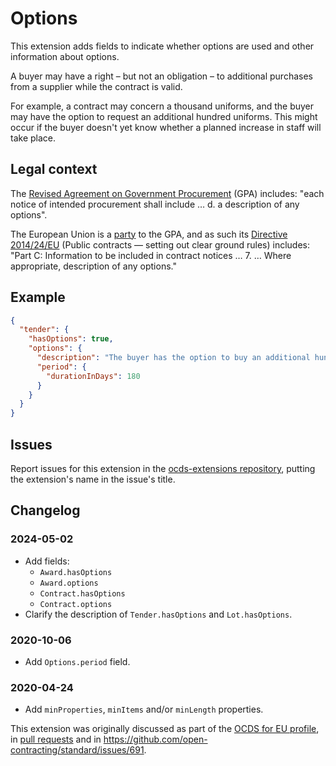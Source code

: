 # Options

This extension adds fields to indicate whether options are used and other information about options.

A buyer may have a right – but not an obligation – to additional purchases from a supplier while the contract is valid.

For example, a contract may concern a thousand uniforms, and the buyer may have the option to request an additional hundred uniforms. This might occur if the buyer doesn't yet know whether a planned increase in staff will take place.

## Legal context

The [Revised Agreement on Government Procurement](https://www.wto.org/english/docs_e/legal_e/rev-gpr-94_01_e.htm) (GPA) includes: "each notice of intended procurement shall include … d. a description of any options".

The European Union is a [party](https://www.wto.org/english/tratop_e/gproc_e/memobs_e.htm) to the GPA, and as such its [Directive 2014/24/EU](https://eur-lex.europa.eu/legal-content/EN/TXT/?uri=uriserv:OJ.L_.2014.094.01.0065.01.ENG) (Public contracts — setting out clear ground rules) includes: "Part C: Information to be included in contract notices … 7. … Where appropriate, description of any options."

## Example

```json
{
  "tender": {
    "hasOptions": true,
    "options": {
      "description": "The buyer has the option to buy an additional hundred uniforms.",
      "period": {
        "durationInDays": 180
      }
    }
  }
}
```

## Issues

Report issues for this extension in the [ocds-extensions repository](https://github.com/open-contracting/ocds-extensions/issues), putting the extension's name in the issue's title.

## Changelog

### 2024-05-02

- Add fields:
  - `Award.hasOptions`
  - `Award.options`
  - `Contract.hasOptions`
  - `Contract.options`
- Clarify the description of `Tender.hasOptions` and `Lot.hasOptions`.

### 2020-10-06

- Add `Options.period` field.

### 2020-04-24

- Add `minProperties`, `minItems` and/or `minLength` properties.

This extension was originally discussed as part of the [OCDS for EU profile](https://github.com/open-contracting-extensions/european-union/issues), in [pull requests](https://github.com/open-contracting-extensions/ocds_options_extension/pulls?q=is%3Apr+is%3Aclosed) and in <https://github.com/open-contracting/standard/issues/691>.

